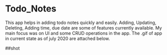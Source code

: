 # Todo_Notes
This app helps in  adding todo notes quickly and easily. Adding, Updating, Deleting, Adding time, due date are some of features currently available.
My main focus was on UI and some CRUD operations in the app.
The .gif of app in current state as of july 2020 are attached below.

##shot
